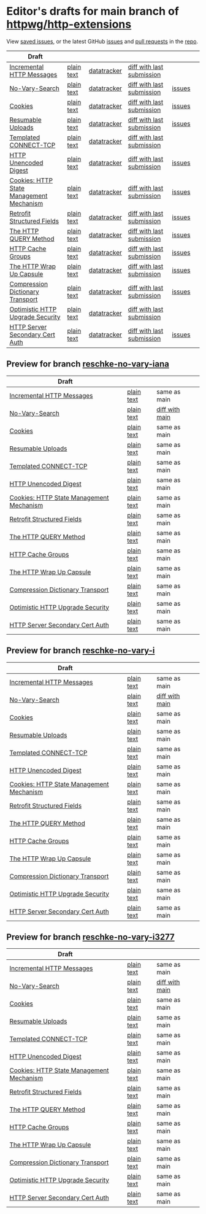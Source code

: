 # Editor's drafts for main branch of [httpwg/http-extensions](https://github.com/httpwg/http-extensions)

View [saved issues](issues.html), or the latest GitHub [issues](https://github.com/httpwg/http-extensions/issues) and [pull requests](https://github.com/httpwg/http-extensions/pulls) in the [repo](https://github.com/httpwg/http-extensions).

| Draft |     |     |     |     |     |
| ----- | --- | --- | --- | --- | --- |
| [Incremental HTTP Messages](./draft-ietf-httpbis-incremental.html "Incremental HTTP Messages (HTML)") | [plain text](./draft-ietf-httpbis-incremental.txt "Incremental HTTP Messages (Text)") | [datatracker](https://datatracker.ietf.org/doc/draft-ietf-httpbis-incremental "Datatracker for draft-ietf-httpbis-incremental") | [diff with last submission](https://author-tools.ietf.org/api/iddiff?doc_1=draft-ietf-httpbis-incremental&url_2=https://httpwg.github.io/http-extensions/draft-ietf-httpbis-incremental.txt) |  |
| [No-Vary-Search](./draft-ietf-httpbis-no-vary-search.html "The No-Vary-Search HTTP Response Header Field (HTML)") | [plain text](./draft-ietf-httpbis-no-vary-search.txt "The No-Vary-Search HTTP Response Header Field (Text)") | [datatracker](https://datatracker.ietf.org/doc/draft-ietf-httpbis-no-vary-search "Datatracker for draft-ietf-httpbis-no-vary-search") | [diff with last submission](https://author-tools.ietf.org/api/iddiff?doc_1=draft-ietf-httpbis-no-vary-search&url_2=https://httpwg.github.io/http-extensions/draft-ietf-httpbis-no-vary-search.txt) | [issues](https://github.com/httpwg/http-extensions/labels/no-vary-search) |
| [Cookies](./draft-ietf-httpbis-layered-cookies.html "Cookies: HTTP State Management Mechanism (HTML)") | [plain text](./draft-ietf-httpbis-layered-cookies.txt "Cookies: HTTP State Management Mechanism (Text)") | [datatracker](https://datatracker.ietf.org/doc/draft-ietf-httpbis-layered-cookies "Datatracker for draft-ietf-httpbis-layered-cookies") | [diff with last submission](https://author-tools.ietf.org/api/iddiff?doc_1=draft-ietf-httpbis-layered-cookies&url_2=https://httpwg.github.io/http-extensions/draft-ietf-httpbis-layered-cookies.txt) | [issues](https://github.com/httpwg/http-extensions/labels/cookies) |
| [Resumable Uploads](./draft-ietf-httpbis-resumable-upload.html "Resumable Uploads for HTTP (HTML)") | [plain text](./draft-ietf-httpbis-resumable-upload.txt "Resumable Uploads for HTTP (Text)") | [datatracker](https://datatracker.ietf.org/doc/draft-ietf-httpbis-resumable-upload "Datatracker for draft-ietf-httpbis-resumable-upload") | [diff with last submission](https://author-tools.ietf.org/api/iddiff?doc_1=draft-ietf-httpbis-resumable-upload&url_2=https://httpwg.github.io/http-extensions/draft-ietf-httpbis-resumable-upload.txt) | [issues](https://github.com/httpwg/http-extensions/labels/resumable-upload) |
| [Templated CONNECT-TCP](./draft-ietf-httpbis-connect-tcp.html "Template-Driven HTTP CONNECT Proxying for TCP (HTML)") | [plain text](./draft-ietf-httpbis-connect-tcp.txt "Template-Driven HTTP CONNECT Proxying for TCP (Text)") | [datatracker](https://datatracker.ietf.org/doc/draft-ietf-httpbis-connect-tcp "Datatracker for draft-ietf-httpbis-connect-tcp") | [diff with last submission](https://author-tools.ietf.org/api/iddiff?doc_1=draft-ietf-httpbis-connect-tcp&url_2=https://httpwg.github.io/http-extensions/draft-ietf-httpbis-connect-tcp.txt) |  |
| [HTTP Unencoded Digest](./draft-ietf-httpbis-unencoded-digest.html "HTTP Unencoded Digest (HTML)") | [plain text](./draft-ietf-httpbis-unencoded-digest.txt "HTTP Unencoded Digest (Text)") | [datatracker](https://datatracker.ietf.org/doc/draft-ietf-httpbis-unencoded-digest "Datatracker for draft-ietf-httpbis-unencoded-digest") | [diff with last submission](https://author-tools.ietf.org/api/iddiff?doc_1=draft-ietf-httpbis-unencoded-digest&url_2=https://httpwg.github.io/http-extensions/draft-ietf-httpbis-unencoded-digest.txt) | [issues](https://github.com/httpwg/http-extensions/labels/unencoded-digest) |
| [Cookies: HTTP State Management Mechanism](./draft-ietf-httpbis-rfc6265bis.html "Cookies: HTTP State Management Mechanism (HTML)") | [plain text](./draft-ietf-httpbis-rfc6265bis.txt "Cookies: HTTP State Management Mechanism (Text)") | [datatracker](https://datatracker.ietf.org/doc/draft-ietf-httpbis-rfc6265bis "Datatracker for draft-ietf-httpbis-rfc6265bis") | [diff with last submission](https://author-tools.ietf.org/api/iddiff?doc_1=draft-ietf-httpbis-rfc6265bis&url_2=https://httpwg.github.io/http-extensions/draft-ietf-httpbis-rfc6265bis.txt) | [issues](https://github.com/httpwg/http-extensions/labels/6265bis) |
| [Retrofit Structured Fields](./draft-ietf-httpbis-retrofit.html "Retrofit Structured Fields for HTTP (HTML)") | [plain text](./draft-ietf-httpbis-retrofit.txt "Retrofit Structured Fields for HTTP (Text)") | [datatracker](https://datatracker.ietf.org/doc/draft-ietf-httpbis-retrofit "Datatracker for draft-ietf-httpbis-retrofit") | [diff with last submission](https://author-tools.ietf.org/api/iddiff?doc_1=draft-ietf-httpbis-retrofit&url_2=https://httpwg.github.io/http-extensions/draft-ietf-httpbis-retrofit.txt) | [issues](https://github.com/httpwg/http-extensions/labels/retrofit) |
| [The HTTP QUERY Method](./draft-ietf-httpbis-safe-method-w-body.html "The HTTP QUERY Method (HTML)") | [plain text](./draft-ietf-httpbis-safe-method-w-body.txt "The HTTP QUERY Method (Text)") | [datatracker](https://datatracker.ietf.org/doc/draft-ietf-httpbis-safe-method-w-body "Datatracker for draft-ietf-httpbis-safe-method-w-body") | [diff with last submission](https://author-tools.ietf.org/api/iddiff?doc_1=draft-ietf-httpbis-safe-method-w-body&url_2=https://httpwg.github.io/http-extensions/draft-ietf-httpbis-safe-method-w-body.txt) | [issues](https://github.com/httpwg/http-extensions/labels/query-method) |
| [HTTP Cache Groups](./draft-ietf-httpbis-cache-groups.html "HTTP Cache Groups (HTML)") | [plain text](./draft-ietf-httpbis-cache-groups.txt "HTTP Cache Groups (Text)") | [datatracker](https://datatracker.ietf.org/doc/draft-ietf-httpbis-cache-groups "Datatracker for draft-ietf-httpbis-cache-groups") | [diff with last submission](https://author-tools.ietf.org/api/iddiff?doc_1=draft-ietf-httpbis-cache-groups&url_2=https://httpwg.github.io/http-extensions/draft-ietf-httpbis-cache-groups.txt) | [issues](https://github.com/httpwg/http-extensions/labels/cache-groups) |
| [The HTTP Wrap Up Capsule](./draft-ietf-httpbis-wrap-up.html "The HTTP Wrap Up Capsule (HTML)") | [plain text](./draft-ietf-httpbis-wrap-up.txt "The HTTP Wrap Up Capsule (Text)") | [datatracker](https://datatracker.ietf.org/doc/draft-ietf-httpbis-wrap-up "Datatracker for draft-ietf-httpbis-wrap-up") | [diff with last submission](https://author-tools.ietf.org/api/iddiff?doc_1=draft-ietf-httpbis-wrap-up&url_2=https://httpwg.github.io/http-extensions/draft-ietf-httpbis-wrap-up.txt) | [issues](https://github.com/httpwg/http-extensions/labels/wrap-up) |
| [Compression Dictionary Transport](./draft-ietf-httpbis-compression-dictionary.html "Compression Dictionary Transport (HTML)") | [plain text](./draft-ietf-httpbis-compression-dictionary.txt "Compression Dictionary Transport (Text)") | [datatracker](https://datatracker.ietf.org/doc/draft-ietf-httpbis-compression-dictionary "Datatracker for draft-ietf-httpbis-compression-dictionary") | [diff with last submission](https://author-tools.ietf.org/api/iddiff?doc_1=draft-ietf-httpbis-compression-dictionary&url_2=https://httpwg.github.io/http-extensions/draft-ietf-httpbis-compression-dictionary.txt) | [issues](https://github.com/httpwg/http-extensions/labels/compression-dictionary) |
| [Optimistic HTTP Upgrade Security](./draft-ietf-httpbis-optimistic-upgrade.html "Security Considerations for Optimistic Protocol Transitions in HTTP/1.1 (HTML)") | [plain text](./draft-ietf-httpbis-optimistic-upgrade.txt "Security Considerations for Optimistic Protocol Transitions in HTTP/1.1 (Text)") | [datatracker](https://datatracker.ietf.org/doc/draft-ietf-httpbis-optimistic-upgrade "Datatracker for draft-ietf-httpbis-optimistic-upgrade") | [diff with last submission](https://author-tools.ietf.org/api/iddiff?doc_1=draft-ietf-httpbis-optimistic-upgrade&url_2=https://httpwg.github.io/http-extensions/draft-ietf-httpbis-optimistic-upgrade.txt) |  |
| [HTTP Server Secondary Cert Auth](./draft-ietf-httpbis-secondary-server-certs.html "Secondary Certificate Authentication of HTTP Servers (HTML)") | [plain text](./draft-ietf-httpbis-secondary-server-certs.txt "Secondary Certificate Authentication of HTTP Servers (Text)") | [datatracker](https://datatracker.ietf.org/doc/draft-ietf-httpbis-secondary-server-certs "Datatracker for draft-ietf-httpbis-secondary-server-certs") | [diff with last submission](https://author-tools.ietf.org/api/iddiff?doc_1=draft-ietf-httpbis-secondary-server-certs&url_2=https://httpwg.github.io/http-extensions/draft-ietf-httpbis-secondary-server-certs.txt) | [issues](https://github.com/httpwg/http-extensions/labels/secondary-server-certs) |

## Preview for branch [reschke-no-vary-iana](reschke-no-vary-iana)

| Draft |     |     |     |
| ----- | --- | --- | --- |
| [Incremental HTTP Messages](reschke-no-vary-iana/draft-ietf-httpbis-incremental.html "Incremental HTTP Messages (HTML)") | [plain text](reschke-no-vary-iana/draft-ietf-httpbis-incremental.txt "Incremental HTTP Messages (Text)") | same as main |
| [No-Vary-Search](reschke-no-vary-iana/draft-ietf-httpbis-no-vary-search.html "The No-Vary-Search HTTP Response Header Field (HTML)") | [plain text](reschke-no-vary-iana/draft-ietf-httpbis-no-vary-search.txt "The No-Vary-Search HTTP Response Header Field (Text)") | [diff with main](https://author-tools.ietf.org/api/iddiff?url_1=https://httpwg.github.io/http-extensions/draft-ietf-httpbis-no-vary-search.txt&url_2=https://httpwg.github.io/http-extensions/reschke-no-vary-iana/draft-ietf-httpbis-no-vary-search.txt) |
| [Cookies](reschke-no-vary-iana/draft-ietf-httpbis-layered-cookies.html "Cookies: HTTP State Management Mechanism (HTML)") | [plain text](reschke-no-vary-iana/draft-ietf-httpbis-layered-cookies.txt "Cookies: HTTP State Management Mechanism (Text)") | same as main |
| [Resumable Uploads](reschke-no-vary-iana/draft-ietf-httpbis-resumable-upload.html "Resumable Uploads for HTTP (HTML)") | [plain text](reschke-no-vary-iana/draft-ietf-httpbis-resumable-upload.txt "Resumable Uploads for HTTP (Text)") | same as main |
| [Templated CONNECT-TCP](reschke-no-vary-iana/draft-ietf-httpbis-connect-tcp.html "Template-Driven HTTP CONNECT Proxying for TCP (HTML)") | [plain text](reschke-no-vary-iana/draft-ietf-httpbis-connect-tcp.txt "Template-Driven HTTP CONNECT Proxying for TCP (Text)") | same as main |
| [HTTP Unencoded Digest](reschke-no-vary-iana/draft-ietf-httpbis-unencoded-digest.html "HTTP Unencoded Digest (HTML)") | [plain text](reschke-no-vary-iana/draft-ietf-httpbis-unencoded-digest.txt "HTTP Unencoded Digest (Text)") | same as main |
| [Cookies: HTTP State Management Mechanism](reschke-no-vary-iana/draft-ietf-httpbis-rfc6265bis.html "Cookies: HTTP State Management Mechanism (HTML)") | [plain text](reschke-no-vary-iana/draft-ietf-httpbis-rfc6265bis.txt "Cookies: HTTP State Management Mechanism (Text)") | same as main |
| [Retrofit Structured Fields](reschke-no-vary-iana/draft-ietf-httpbis-retrofit.html "Retrofit Structured Fields for HTTP (HTML)") | [plain text](reschke-no-vary-iana/draft-ietf-httpbis-retrofit.txt "Retrofit Structured Fields for HTTP (Text)") | same as main |
| [The HTTP QUERY Method](reschke-no-vary-iana/draft-ietf-httpbis-safe-method-w-body.html "The HTTP QUERY Method (HTML)") | [plain text](reschke-no-vary-iana/draft-ietf-httpbis-safe-method-w-body.txt "The HTTP QUERY Method (Text)") | same as main |
| [HTTP Cache Groups](reschke-no-vary-iana/draft-ietf-httpbis-cache-groups.html "HTTP Cache Groups (HTML)") | [plain text](reschke-no-vary-iana/draft-ietf-httpbis-cache-groups.txt "HTTP Cache Groups (Text)") | same as main |
| [The HTTP Wrap Up Capsule](reschke-no-vary-iana/draft-ietf-httpbis-wrap-up.html "The HTTP Wrap Up Capsule (HTML)") | [plain text](reschke-no-vary-iana/draft-ietf-httpbis-wrap-up.txt "The HTTP Wrap Up Capsule (Text)") | same as main |
| [Compression Dictionary Transport](reschke-no-vary-iana/draft-ietf-httpbis-compression-dictionary.html "Compression Dictionary Transport (HTML)") | [plain text](reschke-no-vary-iana/draft-ietf-httpbis-compression-dictionary.txt "Compression Dictionary Transport (Text)") | same as main |
| [Optimistic HTTP Upgrade Security](reschke-no-vary-iana/draft-ietf-httpbis-optimistic-upgrade.html "Security Considerations for Optimistic Protocol Transitions in HTTP/1.1 (HTML)") | [plain text](reschke-no-vary-iana/draft-ietf-httpbis-optimistic-upgrade.txt "Security Considerations for Optimistic Protocol Transitions in HTTP/1.1 (Text)") | same as main |
| [HTTP Server Secondary Cert Auth](reschke-no-vary-iana/draft-ietf-httpbis-secondary-server-certs.html "Secondary Certificate Authentication of HTTP Servers (HTML)") | [plain text](reschke-no-vary-iana/draft-ietf-httpbis-secondary-server-certs.txt "Secondary Certificate Authentication of HTTP Servers (Text)") | same as main |

## Preview for branch [reschke-no-vary-i](reschke-no-vary-i)

| Draft |     |     |     |
| ----- | --- | --- | --- |
| [Incremental HTTP Messages](reschke-no-vary-i/draft-ietf-httpbis-incremental.html "Incremental HTTP Messages (HTML)") | [plain text](reschke-no-vary-i/draft-ietf-httpbis-incremental.txt "Incremental HTTP Messages (Text)") | same as main |
| [No-Vary-Search](reschke-no-vary-i/draft-ietf-httpbis-no-vary-search.html "The No-Vary-Search HTTP Response Header Field (HTML)") | [plain text](reschke-no-vary-i/draft-ietf-httpbis-no-vary-search.txt "The No-Vary-Search HTTP Response Header Field (Text)") | [diff with main](https://author-tools.ietf.org/api/iddiff?url_1=https://httpwg.github.io/http-extensions/draft-ietf-httpbis-no-vary-search.txt&url_2=https://httpwg.github.io/http-extensions/reschke-no-vary-i/draft-ietf-httpbis-no-vary-search.txt) |
| [Cookies](reschke-no-vary-i/draft-ietf-httpbis-layered-cookies.html "Cookies: HTTP State Management Mechanism (HTML)") | [plain text](reschke-no-vary-i/draft-ietf-httpbis-layered-cookies.txt "Cookies: HTTP State Management Mechanism (Text)") | same as main |
| [Resumable Uploads](reschke-no-vary-i/draft-ietf-httpbis-resumable-upload.html "Resumable Uploads for HTTP (HTML)") | [plain text](reschke-no-vary-i/draft-ietf-httpbis-resumable-upload.txt "Resumable Uploads for HTTP (Text)") | same as main |
| [Templated CONNECT-TCP](reschke-no-vary-i/draft-ietf-httpbis-connect-tcp.html "Template-Driven HTTP CONNECT Proxying for TCP (HTML)") | [plain text](reschke-no-vary-i/draft-ietf-httpbis-connect-tcp.txt "Template-Driven HTTP CONNECT Proxying for TCP (Text)") | same as main |
| [HTTP Unencoded Digest](reschke-no-vary-i/draft-ietf-httpbis-unencoded-digest.html "HTTP Unencoded Digest (HTML)") | [plain text](reschke-no-vary-i/draft-ietf-httpbis-unencoded-digest.txt "HTTP Unencoded Digest (Text)") | same as main |
| [Cookies: HTTP State Management Mechanism](reschke-no-vary-i/draft-ietf-httpbis-rfc6265bis.html "Cookies: HTTP State Management Mechanism (HTML)") | [plain text](reschke-no-vary-i/draft-ietf-httpbis-rfc6265bis.txt "Cookies: HTTP State Management Mechanism (Text)") | same as main |
| [Retrofit Structured Fields](reschke-no-vary-i/draft-ietf-httpbis-retrofit.html "Retrofit Structured Fields for HTTP (HTML)") | [plain text](reschke-no-vary-i/draft-ietf-httpbis-retrofit.txt "Retrofit Structured Fields for HTTP (Text)") | same as main |
| [The HTTP QUERY Method](reschke-no-vary-i/draft-ietf-httpbis-safe-method-w-body.html "The HTTP QUERY Method (HTML)") | [plain text](reschke-no-vary-i/draft-ietf-httpbis-safe-method-w-body.txt "The HTTP QUERY Method (Text)") | same as main |
| [HTTP Cache Groups](reschke-no-vary-i/draft-ietf-httpbis-cache-groups.html "HTTP Cache Groups (HTML)") | [plain text](reschke-no-vary-i/draft-ietf-httpbis-cache-groups.txt "HTTP Cache Groups (Text)") | same as main |
| [The HTTP Wrap Up Capsule](reschke-no-vary-i/draft-ietf-httpbis-wrap-up.html "The HTTP Wrap Up Capsule (HTML)") | [plain text](reschke-no-vary-i/draft-ietf-httpbis-wrap-up.txt "The HTTP Wrap Up Capsule (Text)") | same as main |
| [Compression Dictionary Transport](reschke-no-vary-i/draft-ietf-httpbis-compression-dictionary.html "Compression Dictionary Transport (HTML)") | [plain text](reschke-no-vary-i/draft-ietf-httpbis-compression-dictionary.txt "Compression Dictionary Transport (Text)") | same as main |
| [Optimistic HTTP Upgrade Security](reschke-no-vary-i/draft-ietf-httpbis-optimistic-upgrade.html "Security Considerations for Optimistic Protocol Transitions in HTTP/1.1 (HTML)") | [plain text](reschke-no-vary-i/draft-ietf-httpbis-optimistic-upgrade.txt "Security Considerations for Optimistic Protocol Transitions in HTTP/1.1 (Text)") | same as main |
| [HTTP Server Secondary Cert Auth](reschke-no-vary-i/draft-ietf-httpbis-secondary-server-certs.html "Secondary Certificate Authentication of HTTP Servers (HTML)") | [plain text](reschke-no-vary-i/draft-ietf-httpbis-secondary-server-certs.txt "Secondary Certificate Authentication of HTTP Servers (Text)") | same as main |

## Preview for branch [reschke-no-vary-i3277](reschke-no-vary-i3277)

| Draft |     |     |     |
| ----- | --- | --- | --- |
| [Incremental HTTP Messages](reschke-no-vary-i3277/draft-ietf-httpbis-incremental.html "Incremental HTTP Messages (HTML)") | [plain text](reschke-no-vary-i3277/draft-ietf-httpbis-incremental.txt "Incremental HTTP Messages (Text)") | same as main |
| [No-Vary-Search](reschke-no-vary-i3277/draft-ietf-httpbis-no-vary-search.html "The No-Vary-Search HTTP Response Header Field (HTML)") | [plain text](reschke-no-vary-i3277/draft-ietf-httpbis-no-vary-search.txt "The No-Vary-Search HTTP Response Header Field (Text)") | [diff with main](https://author-tools.ietf.org/api/iddiff?url_1=https://httpwg.github.io/http-extensions/draft-ietf-httpbis-no-vary-search.txt&url_2=https://httpwg.github.io/http-extensions/reschke-no-vary-i3277/draft-ietf-httpbis-no-vary-search.txt) |
| [Cookies](reschke-no-vary-i3277/draft-ietf-httpbis-layered-cookies.html "Cookies: HTTP State Management Mechanism (HTML)") | [plain text](reschke-no-vary-i3277/draft-ietf-httpbis-layered-cookies.txt "Cookies: HTTP State Management Mechanism (Text)") | same as main |
| [Resumable Uploads](reschke-no-vary-i3277/draft-ietf-httpbis-resumable-upload.html "Resumable Uploads for HTTP (HTML)") | [plain text](reschke-no-vary-i3277/draft-ietf-httpbis-resumable-upload.txt "Resumable Uploads for HTTP (Text)") | same as main |
| [Templated CONNECT-TCP](reschke-no-vary-i3277/draft-ietf-httpbis-connect-tcp.html "Template-Driven HTTP CONNECT Proxying for TCP (HTML)") | [plain text](reschke-no-vary-i3277/draft-ietf-httpbis-connect-tcp.txt "Template-Driven HTTP CONNECT Proxying for TCP (Text)") | same as main |
| [HTTP Unencoded Digest](reschke-no-vary-i3277/draft-ietf-httpbis-unencoded-digest.html "HTTP Unencoded Digest (HTML)") | [plain text](reschke-no-vary-i3277/draft-ietf-httpbis-unencoded-digest.txt "HTTP Unencoded Digest (Text)") | same as main |
| [Cookies: HTTP State Management Mechanism](reschke-no-vary-i3277/draft-ietf-httpbis-rfc6265bis.html "Cookies: HTTP State Management Mechanism (HTML)") | [plain text](reschke-no-vary-i3277/draft-ietf-httpbis-rfc6265bis.txt "Cookies: HTTP State Management Mechanism (Text)") | same as main |
| [Retrofit Structured Fields](reschke-no-vary-i3277/draft-ietf-httpbis-retrofit.html "Retrofit Structured Fields for HTTP (HTML)") | [plain text](reschke-no-vary-i3277/draft-ietf-httpbis-retrofit.txt "Retrofit Structured Fields for HTTP (Text)") | same as main |
| [The HTTP QUERY Method](reschke-no-vary-i3277/draft-ietf-httpbis-safe-method-w-body.html "The HTTP QUERY Method (HTML)") | [plain text](reschke-no-vary-i3277/draft-ietf-httpbis-safe-method-w-body.txt "The HTTP QUERY Method (Text)") | same as main |
| [HTTP Cache Groups](reschke-no-vary-i3277/draft-ietf-httpbis-cache-groups.html "HTTP Cache Groups (HTML)") | [plain text](reschke-no-vary-i3277/draft-ietf-httpbis-cache-groups.txt "HTTP Cache Groups (Text)") | same as main |
| [The HTTP Wrap Up Capsule](reschke-no-vary-i3277/draft-ietf-httpbis-wrap-up.html "The HTTP Wrap Up Capsule (HTML)") | [plain text](reschke-no-vary-i3277/draft-ietf-httpbis-wrap-up.txt "The HTTP Wrap Up Capsule (Text)") | same as main |
| [Compression Dictionary Transport](reschke-no-vary-i3277/draft-ietf-httpbis-compression-dictionary.html "Compression Dictionary Transport (HTML)") | [plain text](reschke-no-vary-i3277/draft-ietf-httpbis-compression-dictionary.txt "Compression Dictionary Transport (Text)") | same as main |
| [Optimistic HTTP Upgrade Security](reschke-no-vary-i3277/draft-ietf-httpbis-optimistic-upgrade.html "Security Considerations for Optimistic Protocol Transitions in HTTP/1.1 (HTML)") | [plain text](reschke-no-vary-i3277/draft-ietf-httpbis-optimistic-upgrade.txt "Security Considerations for Optimistic Protocol Transitions in HTTP/1.1 (Text)") | same as main |
| [HTTP Server Secondary Cert Auth](reschke-no-vary-i3277/draft-ietf-httpbis-secondary-server-certs.html "Secondary Certificate Authentication of HTTP Servers (HTML)") | [plain text](reschke-no-vary-i3277/draft-ietf-httpbis-secondary-server-certs.txt "Secondary Certificate Authentication of HTTP Servers (Text)") | same as main |

